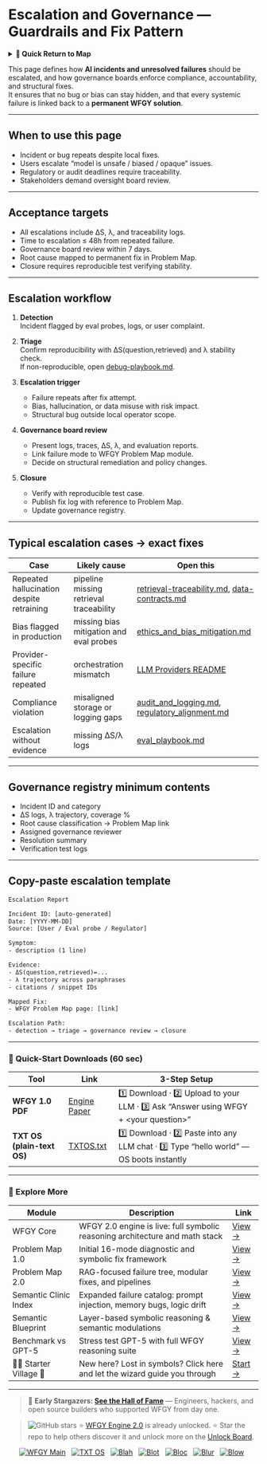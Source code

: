 # Escalation and Governance — Guardrails and Fix Pattern

<details>
  <summary><strong>🧭 Quick Return to Map</strong></summary>

<br>

  > You are in a sub-page of **Governance**.  
  > To reorient, go back here:  
  >
  > - [**Governance** — policy enforcement and compliance controls](./README.md)  
  > - [**WFGY Global Fix Map** — main Emergency Room, 300+ structured fixes](../README.md)  
  > - [**WFGY Problem Map 1.0** — 16 reproducible failure modes](../../README.md)  
  >
  > Think of this page as a desk within a ward.  
  > If you need the full triage and all prescriptions, return to the Emergency Room lobby.
</details>


This page defines how **AI incidents and unresolved failures** should be escalated, and how governance boards enforce compliance, accountability, and structural fixes.  
It ensures that no bug or bias can stay hidden, and that every systemic failure is linked back to a **permanent WFGY solution**.

---

## When to use this page
- Incident or bug repeats despite local fixes.  
- Users escalate “model is unsafe / biased / opaque” issues.  
- Regulatory or audit deadlines require traceability.  
- Stakeholders demand oversight board review.  

---

## Acceptance targets
- All escalations include ΔS, λ, and traceability logs.  
- Time to escalation ≤ 48h from repeated failure.  
- Governance board review within 7 days.  
- Root cause mapped to permanent fix in Problem Map.  
- Closure requires reproducible test verifying stability.  

---

## Escalation workflow

1. **Detection**  
   Incident flagged by eval probes, logs, or user complaint.  

2. **Triage**  
   Confirm reproducibility with ΔS(question,retrieved) and λ stability check.  
   If non-reproducible, open [debug-playbook.md](https://github.com/onestardao/WFGY/blob/main/ProblemMap/ops/debug_playbook.md).  

3. **Escalation trigger**  
   - Failure repeats after fix attempt.  
   - Bias, hallucination, or data misuse with risk impact.  
   - Structural bug outside local operator scope.  

4. **Governance board review**  
   - Present logs, traces, ΔS, λ, and evaluation reports.  
   - Link failure mode to WFGY Problem Map module.  
   - Decide on structural remediation and policy changes.  

5. **Closure**  
   - Verify with reproducible test case.  
   - Publish fix log with reference to Problem Map.  
   - Update governance registry.  

---

## Typical escalation cases → exact fixes

| Case | Likely cause | Open this |
|------|--------------|-----------|
| Repeated hallucination despite retraining | pipeline missing retrieval traceability | [retrieval-traceability.md](https://github.com/onestardao/WFGY/blob/main/ProblemMap/retrieval-traceability.md), [data-contracts.md](https://github.com/onestardao/WFGY/blob/main/ProblemMap/data-contracts.md) |
| Bias flagged in production | missing bias mitigation and eval probes | [ethics_and_bias_mitigation.md](https://github.com/onestardao/WFGY/blob/main/ProblemMap/GlobalFixMap/Governance/ethics_and_bias_mitigation.md) |
| Provider-specific failure repeated | orchestration mismatch | [LLM Providers README](https://github.com/onestardao/WFGY/blob/main/ProblemMap/GlobalFixMap/LLM_Providers/README.md) |
| Compliance violation | misaligned storage or logging gaps | [audit_and_logging.md](https://github.com/onestardao/WFGY/blob/main/ProblemMap/GlobalFixMap/Governance/audit_and_logging.md), [regulatory_alignment.md](https://github.com/onestardao/WFGY/blob/main/ProblemMap/GlobalFixMap/Governance/regulatory_alignment.md) |
| Escalation without evidence | missing ΔS/λ logs | [eval_playbook.md](https://github.com/onestardao/WFGY/blob/main/ProblemMap/GlobalFixMap/Eval/eval_playbook.md) |

---

## Governance registry minimum contents

- Incident ID and category  
- ΔS logs, λ trajectory, coverage %  
- Root cause classification → Problem Map link  
- Assigned governance reviewer  
- Resolution summary  
- Verification test logs  

---

## Copy-paste escalation template

```txt
Escalation Report

Incident ID: [auto-generated]
Date: [YYYY-MM-DD]
Source: [User / Eval probe / Regulator]

Symptom:
- description (1 line)

Evidence:
- ΔS(question,retrieved)=...
- λ trajectory across paraphrases
- citations / snippet IDs

Mapped Fix:
- WFGY Problem Map page: [link]

Escalation Path:
- detection → triage → governance review → closure
````

---

### 🔗 Quick-Start Downloads (60 sec)

| Tool                       | Link                                                                                                                                       | 3-Step Setup                                                                             |
| -------------------------- | ------------------------------------------------------------------------------------------------------------------------------------------ | ---------------------------------------------------------------------------------------- |
| **WFGY 1.0 PDF**           | [Engine Paper](https://github.com/onestardao/WFGY/blob/main/I_am_not_lizardman/WFGY_All_Principles_Return_to_One_v1.0_PSBigBig_Public.pdf) | 1️⃣ Download · 2️⃣ Upload to your LLM · 3️⃣ Ask “Answer using WFGY + \<your question>”   |
| **TXT OS (plain-text OS)** | [TXTOS.txt](https://github.com/onestardao/WFGY/blob/main/OS/TXTOS.txt)                                                                     | 1️⃣ Download · 2️⃣ Paste into any LLM chat · 3️⃣ Type “hello world” — OS boots instantly |

---

### 🧭 Explore More

| Module                   | Description                                                                  | Link                                                                                               |
| ------------------------ | ---------------------------------------------------------------------------- | -------------------------------------------------------------------------------------------------- |
| WFGY Core                | WFGY 2.0 engine is live: full symbolic reasoning architecture and math stack | [View →](https://github.com/onestardao/WFGY/tree/main/core/README.md)                              |
| Problem Map 1.0          | Initial 16-mode diagnostic and symbolic fix framework                        | [View →](https://github.com/onestardao/WFGY/tree/main/ProblemMap/README.md)                        |
| Problem Map 2.0          | RAG-focused failure tree, modular fixes, and pipelines                       | [View →](https://github.com/onestardao/WFGY/blob/main/ProblemMap/rag-architecture-and-recovery.md) |
| Semantic Clinic Index    | Expanded failure catalog: prompt injection, memory bugs, logic drift         | [View →](https://github.com/onestardao/WFGY/blob/main/ProblemMap/SemanticClinicIndex.md)           |
| Semantic Blueprint       | Layer-based symbolic reasoning & semantic modulations                        | [View →](https://github.com/onestardao/WFGY/tree/main/SemanticBlueprint/README.md)                 |
| Benchmark vs GPT-5       | Stress test GPT-5 with full WFGY reasoning suite                             | [View →](https://github.com/onestardao/WFGY/tree/main/benchmarks/benchmark-vs-gpt5/README.md)      |
| 🧙‍♂️ Starter Village 🏡 | New here? Lost in symbols? Click here and let the wizard guide you through   | [Start →](https://github.com/onestardao/WFGY/blob/main/StarterVillage/README.md)                   |

---

> 👑 **Early Stargazers: [See the Hall of Fame](https://github.com/onestardao/WFGY/tree/main/stargazers)** —
> Engineers, hackers, and open source builders who supported WFGY from day one.

> <img src="https://img.shields.io/github/stars/onestardao/WFGY?style=social" alt="GitHub stars"> ⭐ [WFGY Engine 2.0](https://github.com/onestardao/WFGY/blob/main/core/README.md) is already unlocked. ⭐ Star the repo to help others discover it and unlock more on the [Unlock Board](https://github.com/onestardao/WFGY/blob/main/STAR_UNLOCKS.md).

<div align="center">

[![WFGY Main](https://img.shields.io/badge/WFGY-Main-red?style=flat-square)](https://github.com/onestardao/WFGY)
 
[![TXT OS](https://img.shields.io/badge/TXT%20OS-Reasoning%20OS-orange?style=flat-square)](https://github.com/onestardao/WFGY/tree/main/OS)
 
[![Blah](https://img.shields.io/badge/Blah-Semantic%20Embed-yellow?style=flat-square)](https://github.com/onestardao/WFGY/tree/main/OS/BlahBlahBlah)
 
[![Blot](https://img.shields.io/badge/Blot-Persona%20Core-green?style=flat-square)](https://github.com/onestardao/WFGY/tree/main/OS/BlotBlotBlot)
 
[![Bloc](https://img.shields.io/badge/Bloc-Reasoning%20Compiler-blue?style=flat-square)](https://github.com/onestardao/WFGY/tree/main/OS/BlocBlocBloc)
 
[![Blur](https://img.shields.io/badge/Blur-Text2Image%20Engine-navy?style=flat-square)](https://github.com/onestardao/WFGY/tree/main/OS/BlurBlurBlur)
 
[![Blow](https://img.shields.io/badge/Blow-Game%20Logic-purple?style=flat-square)](https://github.com/onestardao/WFGY/tree/main/OS/BlowBlowBlow)
 

</div>
